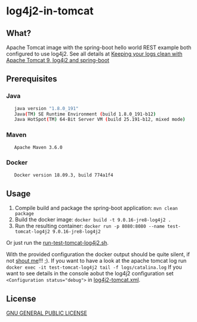 # log4j2-in-tomcat

## What?
Apache Tomcat image with the spring-boot hello world REST example both configured to use log4j2. See all details at [Keeping your logs clean with Apache Tomcat 9, log4j2 and spring-boot](https://db-blog.web.cern.ch/blog/luis-rodriguez-fernandez/2019-03-keeping-your-logs-clean-apache-tomcat-9-log4j2-and-spring-boot)

## Prerequisites

### Java
```bash
   java version "1.8.0_191"
   Java(TM) SE Runtime Environment (build 1.8.0_191-b12)
   Java HotSpot(TM) 64-Bit Server VM (build 25.191-b12, mixed mode)
```

### Maven
```bash
   Apache Maven 3.6.0
```

### Docker
```bash
   Docker version 18.09.3, build 774a1f4
```

## Usage

1. Compile build and package the spring-boot application: `mvn clean package`
2. Build the docker image: `docker build -t 9.0.16-jre8-log4j2 .`
3. Run the resulting container: `docker run -p 8080:8080 --name test-tomcat-log4j2 9.0.16-jre8-log4j2`

Or just run the [run-test-tomcat-log4j2.sh](run-test-tomcat-log4j2.sh). 

With the provided configuration the docker output should be quite silent, if not [shout me](https://github.com/lurodrig/log4j2-in-tomcat/issues/new)!!! ;). If you want to have a look at the apache tomcat log run `docker exec -it test-tomcat-log4j2 tail -f logs/catalina.log` If you want to see details in the console aobut the log4j2 configuration set `<Configuration status="debug">` in [log4j2-tomcat.xml](log4j2-tomcat.xml). 

## License

[GNU GENERAL PUBLIC LICENSE](https://www.gnu.org/licenses/gpl-3.0.en.html)

